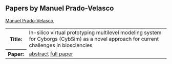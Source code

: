 ## Papers by Manuel Prado-Velasco
<table><a href="/proceedings/authors/ManuelPrado-Velasco">Manuel Prado-Velasco</a>, </td>
</tr>
<tr><th>Title:</th>
<td>In-silico virtual prototyping multilevel modeling system for Cyborgs (CybSim) as a novel approach for current challenges in biosciencies</td></tr></tr>
<tr><th>Paper:</th>
<td><a href="/abstracts/abstract_6B_3">abstract</a> <a href="/proceedings/papers/Modelica2021session6B_paper3.pdf">full paper</a></td>
</tr>
</table>